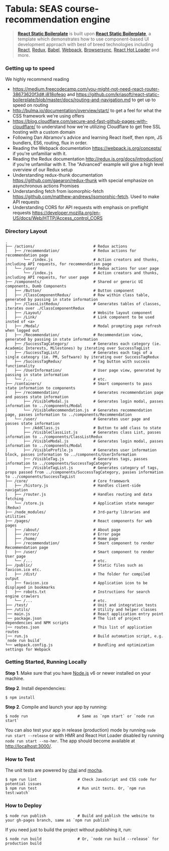 # Tabula: SEAS course-recommendation engine

> [**React Static Boilerplate**](https:www.tabula.life) is built upon [**React Static Boilerplate**](https://github.com/kriasoft/react-static-boilerplate), 
> a template which demonstrates how to use component-based UI development approach with best of breed
> technologies including [React](http://facebook.github.io/react/), [Redux](http://redux.js.org/),
> [Babel](http://babeljs.io/), [Webpack](https://webpack.github.io/), [Browsersync](https://browsersync.io/),
> [React Hot Loader](http://gaearon.github.io/react-hot-loader/) and more.

### Getting up to speed

We highly recommend reading 

* https://medium.freecodecamp.com/you-might-not-need-react-router-38673620f3d#.i818ofeqo and https://github.com/kriasoft/react-static-boilerplate/blob/master/docs/routing-and-navigation.md to get up to speed on routing
* http://bulma.io/documentation/overview/start/ to get a feel for what the CSS framework we're using offers
* https://blog.cloudflare.com/secure-and-fast-github-pages-with-cloudflare/ to understand how we're utilizing Cloudflare to get free SSL hosting with a custom domain
* Following Dan Abramov's advice and learning React itself, then npm, JS bundlers, ES6, routing, flux in order.
* Reading the Webpack documentation https://webpack.js.org/concepts/ if you're unfamiliar with it. 
* Reading the Redux documentation http://redux.js.org/docs/introduction/ if you're unfamiliar with it. The "Advanced" example will give a high level overview of our Redux setup
* Understanding redux-thunk documentation https://github.com/gaearon/redux-thunk with special emphasize on asynchronous actions Promises
* Understanding fetch from isomorphic-fetch https://github.com/matthew-andrews/isomorphic-fetch. Used to make API requests
* Understanding CORS for API requests with emphasis on preflight requests https://developer.mozilla.org/en-US/docs/Web/HTTP/Access_control_CORS

### Directory Layout

```shell
.
├── /actions/                          # Redux actions
│   ├── /recommendation/               # Redux actions for recommendation page
│       └── /index.js                  # Action creators and thunks, including API requests, for recommendation page
│   └── /user/                         # Redux actions for user page
|       └── /index.js                  # Action creators and thunks, including API requests, for user page
├── /components/                       # Shared or generic UI components, Dumb Components
│   ├── /Button/                       # Button component
│   ├── /ClassComponentRedux/          # Row within class table, generated by passing in state information
│   ├── /ClassListRedux/               # Generates tables of classes, iterates over ./ClassComponentRedux
│   ├── /Layout/                       # Website layout component
│   ├── /Link/                         # Link component to be used insted of <a>
│   ├── /Modal/                        # Modal prompting page refresh when logged out
│   ├── /Recommendation/               # Recommendation view, generated by passing in state information
│   ├── /SuccessTagCategory/           # Generates each category (ie. Academic Interests, Milestones) by iterating over SuccessTagList
│   ├── /SuccessTagList/               # Generates each tags of a single cateogry (ie. PM, Software) by iterating over SuccessTagRedux
│   ├── /SuccessTagRedux/              # Tag button with success functionality 
│   ├── /UserInformation/              # User page view, generated by passing in state information
│   └── /...                           # etc.
├── /containers/                       # Smart components to pass state information to components
│   ├── /recommendation/               # Generates recommendation page and passes state information
│       ├── /VisibleModal.js           # Generates login modal, passes information to ../components/Modal
│       └── /VisibleRecommendation.js  # Generates recommendation page, passes information to ../components/Recommendation
│   └── /user/                         # Generates user page and passes state information
│       ├── /AddClass.js               # Button to add class to state
│       ├── /VisibleClassList.js       # Generates class List, passes information to ../components/ClassListRedux
│       ├── /VisibleModal.js           # Generates login modal, passes information to ../components/Modal
│       ├── /VisibleProfile.js         # Generates user information block, passes information to ../components/UserInformation
│       ├── /VisibleTag.js             # Generates tags, passes information to ../components/SuccessTagCategory
│       ├── /VisibleTagList.js         # Generates category of tags, props passed from ../components/SuccessTagCategory, passes information to ../components/SuccessTagList
├── /core/                             # Core framework
│   ├── /history.js                    # Handles client-side navigation
│   ├── /router.js                     # Handles routing and data fetching
│   └── /store.js                      # Application state manager (Redux)
├── /node_modules/                     # 3rd-party libraries and utilities
├── /pages/                            # React components for web pages
│   ├── /about/                        # About page
│   ├── /error/                        # Error page
│   ├── /home/                         # Home page
│   ├── /recommendation/               # Smart component to render Recommendation page
│   ├── /user/                         # Smart component to render User page
│   └── /...                           # etc.
├── /public/                           # Static files such as favicon.ico etc.
│   ├── /dist/                         # The folder for compiled output
│   ├── favicon.ico                    # Application icon to be displayed in bookmarks
│   ├── robots.txt                     # Instructions for search engine crawlers
│   └── /...                           # etc.
├── /test/                             # Unit and integration tests
├── /utils/                            # Utility and helper classes
│── main.js                            # React application entry point
│── package.json                       # The list of project dependencies and NPM scripts
│── routes.json                        # This list of application routes
│── run.js                             # Build automation script, e.g. `node run build`
└── webpack.config.js                  # Bundling and optimization settings for Webpack
```


### Getting Started, Running Locally

**Step 1**. Make sure that you have [Node.js](https://nodejs.org/) v6 or newer installed on your
machine.

**Step 2**. Install dependencies:

```shell
$ npm install
```

**Step 2**. Compile and launch your app by running:

```shell
$ node run                      # Same as `npm start` or `node run start`
```

You can also test your app in release (production) mode by running `node run start --release` or
with HMR and React Hot Loader disabled by running `node run start --no-hmr`. The app should become
available at [http://localhost:3000/](http://localhost:3000/).


### How to Test

The unit tests are powered by [chai](http://chaijs.com/) and [mocha](http://mochajs.org/).

```shell
$ npm run lint                  # Check JavaScript and CSS code for potential issues
$ npm run test                  # Run unit tests. Or, `npm run test:watch`
```


### How to Deploy

```shell
$ node run publish              # Build and publish the website to your gh-pages branch, same as `npm run publish`
```

If you need just to build the project without publishing it, run:

```shell
$ node run build                # Or, `node run build --release` for production build
```
